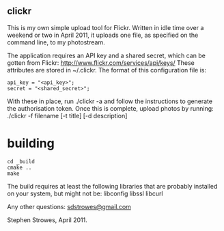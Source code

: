 clickr
------

This is my own simple upload tool for Flickr. Written in idle time
over a weekend or two in April 2011, it uploads one file, as specified
on the command line, to my photostream.

The application requires an API key and a shared secret, which can be
gotten from Flickr: http://www.flickr.com/services/api/keys/
These attributes are stored in ~/.clickr. The format of this
configuration file is:

	api_key = "<api_key>";
	secret = "<shared_secret>";

With these in place, run ./clickr -a and follow the instructions to
generate the authorisation token. Once this is complete, upload photos
by running:
./clickr -f filename [-t title] [-d description]

building
========

	cd _build
	cmake ..
	make

The build requires at least the following libraries that are
probably installed on your system, but might not be:
	 libconfig
	 libssl
	 libcurl

Any other questions: sdstrowes@gmail.com

Stephen Strowes, April 2011.
